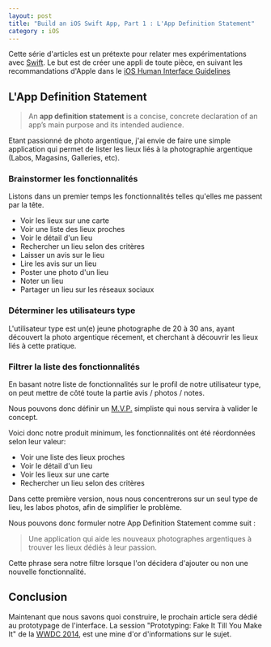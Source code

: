 ```yaml
---
layout: post
title: "Build an iOS Swift App, Part 1 : L'App Definition Statement" 
category : iOS
---
```


Cette série d'articles est un prétexte pour relater mes expérimentations avec [Swift](https://developer.apple.com/swift/). 
Le but est de créer une appli de toute pièce, en suivant les recommandations d'Apple dans le [iOS Human Interface Guidelines](https://developer.apple.com/library/ios/documentation/UserExperience/Conceptual/MobileHIG/)

## L'App Definition Statement

> An **app definition statement** is a concise, concrete declaration of an app’s main purpose and its intended audience.

Etant passionné de photo argentique, j'ai envie de faire une simple application qui permet de lister les lieux liés à la photographie argentique (Labos, Magasins, Galleries, etc).

### Brainstormer les fonctionnalités
Listons dans un premier temps les fonctionnalités telles qu'elles me passent par la tête.

* Voir les lieux sur une carte
* Voir une liste des lieux proches
* Voir le détail d'un lieu
* Rechercher un lieu selon des critères
* Laisser un avis sur le lieu
* Lire les avis sur un lieu
* Poster une photo d'un lieu
* Noter un lieu
* Partager un lieu sur les réseaux sociaux

### Déterminer les utilisateurs type

L'utilisateur type est un(e) jeune photographe de 20 à 30 ans, ayant découvert la photo argentique récement, et cherchant à découvrir les lieux liés à cette pratique.

### Filtrer la liste des fonctionnalités

En basant notre liste de fonctionnalités sur le profil de notre utilisateur type, on peut mettre de côté toute la partie avis / photos / notes.

Nous pouvons donc définir un [M.V.P.](http://fr.wikipedia.org/wiki/Produit_minimum_viable) simpliste qui nous servira à valider le concept.

Voici donc notre produit minimum, les fonctionnalités ont été réordonnées selon leur valeur: 

* Voir une liste des lieux proches
* Voir le détail d'un lieu
* Voir les lieux sur une carte
* Rechercher un lieu selon des critères

Dans cette première version, nous nous concentrerons sur un seul type de lieu, les labos photos, afin de simplifier le problème.

Nous pouvons donc formuler notre App Definition Statement comme suit :

> Une application qui aide les nouveaux photographes argentiques à trouver les lieux dédiés à leur passion.

Cette phrase sera notre filtre lorsque l'on décidera d'ajouter ou non une nouvelle fonctionnalité.

## Conclusion

Maintenant que nous savons quoi construire, le prochain article sera dédié au prototypage de l'interface. 
La session "Prototyping: Fake It Till You Make It" de la [WWDC 2014](https://developer.apple.com/videos/wwdc/2014/), est une mine d'or d'informations sur le sujet.

